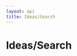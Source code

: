 ```yaml
---
layout: api
title: Ideas/Search
---
```


# Ideas/Search

<api-explorer resource="http://api.rusic.dev/buckets/:bucket_id/ideas/search" method="GET" editable="true">
  <api-header name="X-API-Key" required="true" value="abc123" editable-key="false"></api-header>
  <api-header name="Accept" required="true" value="application/vnd.rusic.v1+json" editable-key="false" editable-value="false"></api-header>
  <api-resource name="bucket_id" required="true" default="" value="1"></api-resource>
  <api-parameter name="query" required="true" default="" value="test"></api-parameter>
</api-explorer>
